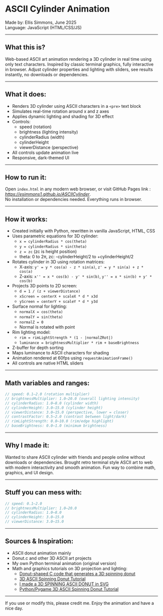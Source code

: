 ASCII Cylinder Animation
=======================

Made by: Ellis Simmons, June 2025  
Language: JavaScript (HTML/CSS/JS)

---

What this is?
-----------------------------------
Web-based ASCII art animation rendering a 3D cylinder in real time using only text characters. Inspired by classic terminal graphics, fully interactive in browser. Adjust cylinder properties and lighting with sliders, see results instantly, no downloads or dependencies.

---

What it does:
---------------------------------------
- Renders 3D cylinder using ASCII characters in a `<pre>` text block
- Simulates real-time rotation around x and z axes
- Applies dynamic lighting and shading for 3D effect
- Controls:
  - speed (rotation)
  - brightness (lighting intensity)
  - cylinderRadius (width)
  - cylinderHeight
  - viewerDistance (perspective)
- All controls update animation live
- Responsive, dark-themed UI

---

How to run it:
-----------------------------------------------
Open `index.html` in any modern web browser, or visit GitHub Pages link : *https://esimmons1.github.io/ASCIICylinder*.     
No installation or dependencies needed. Everything runs in browser.

---

How it works:
-------------------------------
- Created initially with Python, rewritten in vanilla JavaScript, HTML, CSS
- Uses parametric equations for 3D cylinder:
  - `x = cylinderRadius * cos(theta)`
  - `y = cylinderRadius * sin(theta)`
  - `z = zc` (zc is height position)
  - theta: 0 to 2π, zc: -cylinderHeight/2 to +cylinderHeight/2
- Rotates cylinder in 3D using rotation matrices:
  - X-axis: `y' = y * cos(a) - z * sin(a)`, `z' = y * sin(a) + z * cos(a)`
  - Z-axis: `x'' = x * cos(b) - y' * sin(b)`, `y'' = x * sin(b) + y' * cos(b)`
- Projects 3D points to 2D screen:
  - `d = 1 / (z + viewerDistance)`
  - `xScreen = centerX + scaleX * d * x3d`
  - `yScreen = centerY + scaleY * d * y3d`
- Surface normal for lighting:
  - `normalX = cos(theta)`
  - `normalY = sin(theta)`
  - `normalZ = 0`
  - Normal is rotated with point
- Rim lighting model:
  - `rim = rimLightStrength * (1 - |normalZRot|)`
  - `luminance = brightnessMultiplier * rim + baseBrightness`
- Z-buffer for depth sorting
- Maps luminance to ASCII characters for shading
- Animation rendered at 60fps using `requestAnimationFrame()`
- All controls are native HTML sliders

---

Math variables and ranges:
-------------------------------------------
```js
// speed: 0.1–2.0 (rotation multiplier)
// brightnessMultiplier: 1.0–20.0 (overall lighting intensity)
// cylinderRadius: 1.0–8.0 (cylinder width)
// cylinderHeight: 3.0–15.0 (cylinder height)
// viewerDistance: 3.0–15.0 (perspective, lower = closer)
// contrastFactor: 0.5–2.0 (contrast between light/dark)
// rimLightStrength: 0.0–10.0 (rim/edge highlight)
// baseBrightness: 0.0–1.0 (minimum brightness)
```

---

Why I made it:
--------------------------------------
Wanted to share ASCII cylinder with friends and people online without downloads or dependencies. Brought retro terminal style ASCII art to web with modern interactivity and smooth animation. Fun way to combine math, graphics, and UI design.

---

Stuff you can mess with:
-------------------------------------------
```js
// speed: 0.1–2.0
// brightnessMultiplier: 1.0–20.0
// cylinderRadius: 1.0–8.0
// cylinderHeight: 3.0–15.0
// viewerDistance: 3.0–15.0
```

---

Sources & Inspiration:
------------------------------------------------
- ASCII donut animation mainly
- Donut.c and other 3D ASCII art projects
- My own Python terminal animation (original version)
- Math and graphics tutorials on 3D projection and lighting:
  - [Donut-shaped C code that generates a 3D spinning donut](https://www.youtube.com/watch?v=DEqXNfs_HhY)
  - [3D ASCII Spinning Donut Tutorial](https://www.youtube.com/watch?v=LqQ-ezbyiW4)
  - [I made a 3D SPINNING ASCII DONUT in SVG](https://www.youtube.com/watch?app=desktop&v=_ILovr-qQmc)
  - [Python/Pygame 3D ASCII Spinning Donut Tutorial](https://www.youtube.com/watch?v=zn4Yvxww58g)

---

If you use or modify this, please credit me. Enjoy the animation and have a nice day. 
